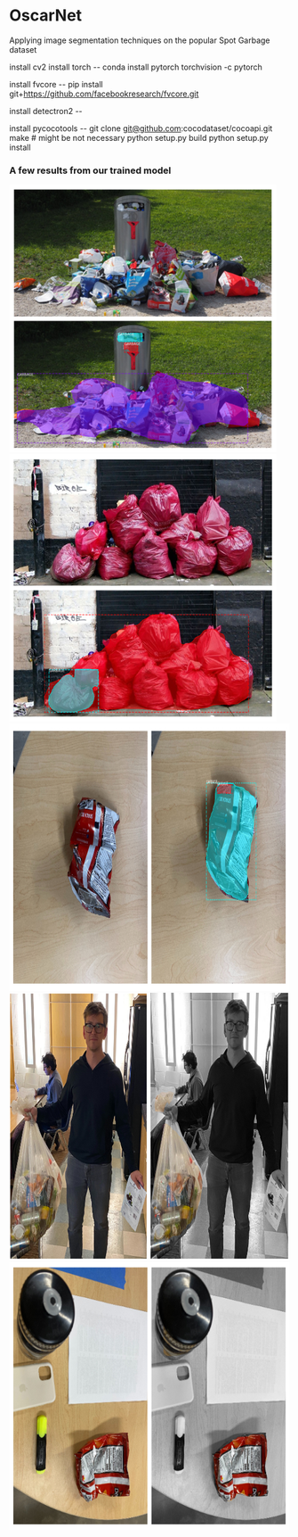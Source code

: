 # OscarNet
Applying image segmentation techniques on the popular Spot Garbage dataset



install cv2
install torch -- conda install pytorch torchvision -c pytorch

install fvcore -- pip install git+https://github.com/facebookresearch/fvcore.git

install detectron2 -- 

install pycocotools -- git clone git@github.com:cocodataset/cocoapi.git
                        make # might be not necessary
                        python setup.py build
                        python setup.py install
      
      
      
### A few results from our trained model
<img src="https://github.com/rathoreanirudh/OscarNet/blob/master/data/results/bb_can.jpg" height="480" width="480">
<img src="https://github.com/rathoreanirudh/OscarNet/blob/master/data/results/bb_red_trash.jpg" height="480" width="480">
<img src="https://github.com/rathoreanirudh/OscarNet/blob/master/data/results/bb_chips.jpg" height="480" width="580">
<img src="https://github.com/rathoreanirudh/OscarNet/blob/master/data/results/hunteroutput.png" height="480" width="580">
<img src="https://github.com/rathoreanirudh/OscarNet/blob/master/data/results/splash_chips.jpg" height="480" width="580">
